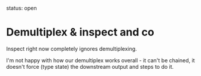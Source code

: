 status: open
# Demultiplex & inspect and co

Inspect right now completely ignores demultiplexing.

I'm not happy with how our demultiplex works overall - 
it can't be chained, it doesn't force (type state) the downstream output
and steps to do it. 


